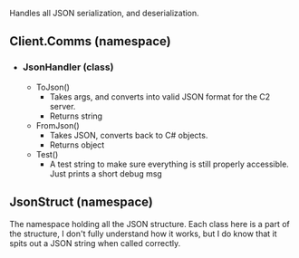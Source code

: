 Handles all JSON serialization, and deserialization. 



## Client.Comms (namespace)
- ### JsonHandler (class)
	- ToJson()
		- Takes args, and converts into valid JSON format for the C2 server. 
		- Returns string
	- FromJson()
		- Takes JSON, converts back to C# objects.
		- Returns object
	- Test()
		- A test string to make sure everything is still properly accessible. Just prints a short debug msg



## JsonStruct (namespace)
The namespace holding all the JSON structure. Each class here is a part of the structure, I don't fully understand how it works, but I do know that it spits out a JSON string when called correctly. 